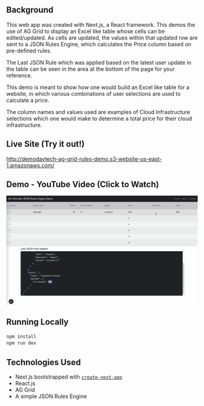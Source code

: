 ## Background
This web app was created with Next.js, a React framework. This demos the use of AG Grid to display an Excel like table whose cells can be edited/updated. As cells are updated, the values within that updated row are sent to a JSON Rules Engine, which calculates the Price column based on pre-defined rules.

The Last JSON Rule which was applied based on the latest user update in the table can be seen in the area at the bottom of the page for your reference.

This demo is meant to show how one would build an Excel like table for a website, in which various combinations of user selections are used to calculate a price.

The column names and values used are examples of Cloud Infrastructure selections which one would make to determine a total price for their cloud infrastructure.

## Live Site (Try it out!)
http://demodaytech-ag-grid-rules-demo.s3-website-us-east-1.amazonaws.com/

## Demo - YouTube Video (Click to Watch)
[![Watch the demo](./screenshot.png)](https://www.youtube.com/watch?v=gs0I0xuUZ_A)

## Running Locally

```bash
npm install
npm run dev
```

## Technologies Used

- Next.js bootstrapped with [`create-next-app`](https://nextjs.org/docs/pages/api-reference/create-next-app)
- React.js
- AG Grid
- A simple JSON Rules Engine